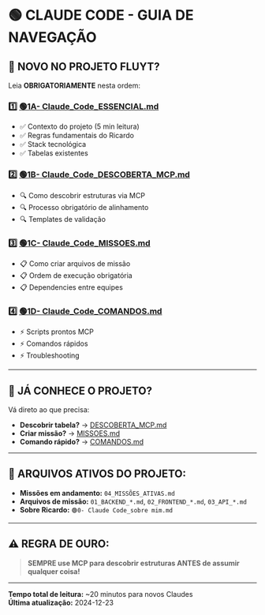 # 🟢 CLAUDE CODE - GUIA DE NAVEGAÇÃO

## 👋 **NOVO NO PROJETO FLUYT?**

Leia **OBRIGATORIAMENTE** nesta ordem:

### 1️⃣ **[🟢1A- Claude_Code_ESSENCIAL.md](./🟢1A-%20Claude_Code_ESSENCIAL.md)**
- ✅ Contexto do projeto (5 min leitura)
- ✅ Regras fundamentais do Ricardo
- ✅ Stack tecnológica
- ✅ Tabelas existentes

### 2️⃣ **[🟢1B- Claude_Code_DESCOBERTA_MCP.md](./🟢1B-%20Claude_Code_DESCOBERTA_MCP.md)**
- 🔍 Como descobrir estruturas via MCP
- 🔍 Processo obrigatório de alinhamento
- 🔍 Templates de validação

### 3️⃣ **[🟢1C- Claude_Code_MISSOES.md](./🟢1C-%20Claude_Code_MISSOES.md)**
- 📋 Como criar arquivos de missão
- 📋 Ordem de execução obrigatória
- 📋 Dependencies entre equipes

### 4️⃣ **[🟢1D- Claude_Code_COMANDOS.md](./🟢1D-%20Claude_Code_COMANDOS.md)**
- ⚡ Scripts prontos MCP
- ⚡ Comandos rápidos
- ⚡ Troubleshooting

---

## 🎯 **JÁ CONHECE O PROJETO?**

Vá direto ao que precisa:

- **Descobrir tabela?** → [DESCOBERTA_MCP.md](./🟢1B-%20Claude_Code_DESCOBERTA_MCP.md)
- **Criar missão?** → [MISSOES.md](./🟢1C-%20Claude_Code_MISSOES.md)  
- **Comando rápido?** → [COMANDOS.md](./🟢1D-%20Claude_Code_COMANDOS.md)

---

## 📍 **ARQUIVOS ATIVOS DO PROJETO:**

- **Missões em andamento:** `04_MISSÕES_ATIVAS.md`
- **Arquivos de missão:** `01_BACKEND_*.md`, `02_FRONTEND_*.md`, `03_API_*.md`
- **Sobre Ricardo:** `🟢0- Claude Code_sobre mim.md`

---

## ⚠️ **REGRA DE OURO:**

> **SEMPRE use MCP para descobrir estruturas ANTES de assumir qualquer coisa!**

---

**Tempo total de leitura:** ~20 minutos para novos Claudes  
**Última atualização:** 2024-12-23